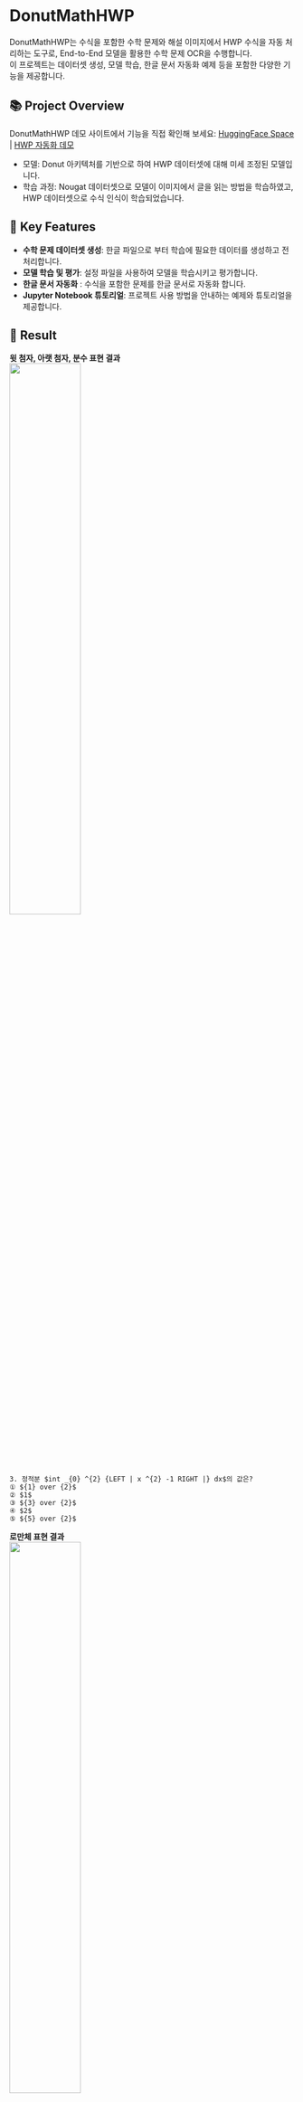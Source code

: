 # DonutMathHWP
DonutMathHWP는 수식을 포함한 수학 문제와 해설 이미지에서 HWP 수식을 자동 처리하는 도구로, End-to-End 모델을 활용한 수학 문제 OCR을 수행합니다.  
이 프로젝트는 데이터셋 생성, 모델 학습, 한글 문서 자동화 예제 등을 포함한 다양한 기능을 제공합니다.

## 📚 Project Overview
DonutMathHWP 데모 사이트에서 기능을 직접 확인해 보세요: [HuggingFace Space](https://huggingface.co/spaces/sooooner/DonutMathHWP) | [HWP 자동화 데모](http://hwpmath.duckdns.org/)
+ 모델: Donut 아키텍처를 기반으로 하여 HWP 데이터셋에 대해 미세 조정된 모델입니다.
+ 학습 과정: Nougat 데이터셋으로 모델이 이미지에서 글을 읽는 방법을 학습하였고, HWP 데이터셋으로 수식 인식이 학습되었습니다.

## 🔑 Key Features
- **수학 문제 데이터셋 생성**: 한글 파일으로 부터 학습에 필요한 데이터를 생성하고 전처리합니다.
- **모델 학습 및 평가**: 설정 파일을 사용하여 모델을 학습시키고 평가합니다.
- **한글 문서 자동화** : 수식을 포함한 문제를 한글 문서로 자동화 합니다.
- **Jupyter Notebook 튜토리얼**: 프로젝트 사용 방법을 안내하는 예제와 튜토리얼을 제공합니다.

## 📝 Result
**윗 첨자, 아랫 첨자, 분수 표현 결과**  
<img src="https://github.com/user-attachments/assets/7740ef10-ba17-450e-8096-9c37ef99a029" width="50%"/>

```
3. 정적분 $int _{0} ^{2} {LEFT | x ^{2} -1 RIGHT |} dx$의 값은?
① ${1} over {2}$
② $1$
③ ${3} over {2}$
④ $2$
⑤ ${5} over {2}$
```

**로만체 표현 결과**  
<img src="https://github.com/user-attachments/assets/853dd200-d460-4aa4-8195-b6f54b836276" width="50%"/>

```
8. 삼각형 $rm ABC$에서 $bar{rmAB}=2$, $angle rmB=90DEG$, $angle rmC=30DEG$이다. 점 $rmP$가 $rm vec{PB} +vec{PC} = vec0$를 만족시킬 때, $rm {left| vec{PA } right|}^{2}$의 값은?
[2012학년도 수능]
① $5$② $6$③ $7$④ $8$⑤ $9$
```

**이미지가 포함된 문제 예시**  
<img src="https://github.com/user-attachments/assets/127f20bc-c80e-432b-9465-cdb8f9fc63cb" width="50%"/>

```
12. 이차함수 $y=f(x)$와 삼차함수 $y=g(x)$의 그래프가 그림과 같다.
$f(-1)=f(3)=0$이고, 함수 $g(x)$가 $x=3$에서 극솟값 $-2$를 가질 때, 방정식 ${g(x)+2} over f(x) - 2 over g(x) =1$의 서로 다른 실근의 개수는?
[3점][2012학년도 수능]
① $1$
② $2$
③ $3$
④ $4$
⑤ $5$
```

## ⚡ Demo
+ HuggingFace [space](https://huggingface.co/spaces/sooooner/DonutMathHWP)를 통해 실제 결과를 확인 가능합니다.
+ hwp 자동화 [demo](http://hwpmath.duckdns.org/)를 통해 실제 문제 또는 해설 이미지를 한글 파일로 변환 가능

### 🖥️ Installation & Execution
1. 프로젝트 설치
    ```bash
    git clone https://github.com/sooooner/DonutMathHWP.git
    cd DonutMathHWP
    pip install -r requirements.txt
    ```
2. 데이터셋 생성  
모의고사 시험문제 한글 파일로 부터 데이터셋을 생성합니다.  
데이터셋 생성은 **pywin32**을 사용하며 **window OS**에서 실행 가능합니다.
   + 데이터셋 생성을 위해 모의고사 hwp 파일을 `dataste/mock_exam_data` 디렉토리에 수집합니다.
   + hwp 파일으로 부터 이미지와 텍스트를 추출하기 위해서 `dataset/hwp_processing.py` 실행 합니다.
   + 추출된 데이터로 부터 훈련데이터 생성을 위해 `create_datasets.py` 실행 합니다.
    ```bash
    python -m dataset.hwp_processing
    python create_datasets.py
    ```
3. 모델 학습  
데이터 생성이 완료되면 다음과 같이 설정 파일을 사용해 모델을 학습시킵니다.
    ```bash
    python train.py --config=config/train_config.json
    ```
    학습 결과  
    <img src="https://github.com/user-attachments/assets/ff9d4281-3b3b-4b36-9919-b88670f29d95" width="90%"/>

4. 한글 문서 자동화  
   + `AutoHWP_Tutorial.ipynb`를 통해 한글 문서 자동화를 실행할 수 있습니다.
   + 모델을 학습하지 않아도 HuggingFace에서 사전 학습된 모델을 받아 활용할 수 있습니다.  

### 📖 Reference
이 프로젝트는 다음 논문들을 바탕으로 하고 있습니다:  
+ [Donut]((https://github.com/clovaai/donut)): OCR-Free Document Understanding Transformer 
+ [Nougat]((https://github.com/facebookresearch/nougat)): Neural Optical Understanding for Academic Documents

### 💡 Future Improvements
+ 문제 형식 이외에 해설 형식 지원 `[v]`
+ 사용자가 더 편리하게 이용할 수 있도록 웹 인터페이스를 개선하고 있습니다. `[진행 중]`
+ 수학 이외의 과목 문제 인식 기능 추가.

